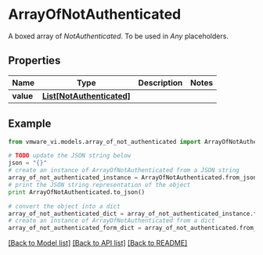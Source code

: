 # ArrayOfNotAuthenticated

A boxed array of *NotAuthenticated*. To be used in *Any* placeholders. 

## Properties
Name | Type | Description | Notes
------------ | ------------- | ------------- | -------------
**value** | [**List[NotAuthenticated]**](NotAuthenticated.md) |  | 

## Example

```python
from vmware_vi.models.array_of_not_authenticated import ArrayOfNotAuthenticated

# TODO update the JSON string below
json = "{}"
# create an instance of ArrayOfNotAuthenticated from a JSON string
array_of_not_authenticated_instance = ArrayOfNotAuthenticated.from_json(json)
# print the JSON string representation of the object
print ArrayOfNotAuthenticated.to_json()

# convert the object into a dict
array_of_not_authenticated_dict = array_of_not_authenticated_instance.to_dict()
# create an instance of ArrayOfNotAuthenticated from a dict
array_of_not_authenticated_form_dict = array_of_not_authenticated.from_dict(array_of_not_authenticated_dict)
```
[[Back to Model list]](../README.md#documentation-for-models) [[Back to API list]](../README.md#documentation-for-api-endpoints) [[Back to README]](../README.md)


